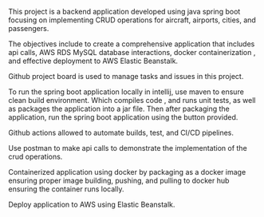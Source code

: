 This project is a backend application developed using java spring boot focusing on implementing CRUD operations for aircraft, airports, cities, and passengers.

The objectives include to create a comprehensive application that includes api calls, AWS RDS MySQL database interactions, docker containerization , and effective deployment to AWS Elastic Beanstalk.

Github project board is used to manage tasks and issues in this project.

To run the spring boot application locally in intellij, use maven to ensure clean build environment. Which compiles code , and runs unit tests, as well as packages the application into a jar file. Then after packaging the application, run the spring boot application using the button provided.

Github actions allowed to automate builds, test, and CI/CD pipelines.

Use postman to make api calls to demonstrate the implementation of the crud operations.

Containerized application using docker by packaging as a docker image ensuring proper image building, pushing, and pulling to docker hub ensuring the container runs locally.

Deploy application to AWS using Elastic Beanstalk.
